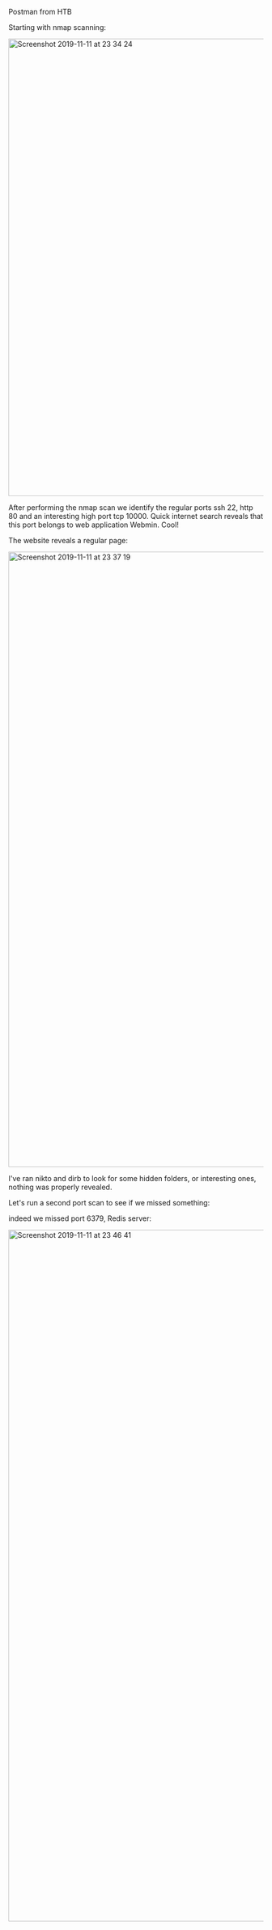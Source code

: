 Postman from HTB

Starting with nmap scanning:

<img width="904" alt="Screenshot 2019-11-11 at 23 34 24" src="https://user-images.githubusercontent.com/47299364/68626533-d5d3d500-04db-11ea-8e7e-498308f1450b.png">

After performing the nmap scan we identify the regular ports ssh 22, http 80 and an interesting high port tcp 10000.
Quick internet search reveals that this port belongs to web application Webmin. Cool!

The website reveals a regular page:

<img width="1216" alt="Screenshot 2019-11-11 at 23 37 19" src="https://user-images.githubusercontent.com/47299364/68626704-3ebb4d00-04dc-11ea-961b-c05cb84dc5c0.png">


I've ran nikto and dirb to look for some hidden folders, or interesting ones, nothing was properly revealed.

Let's run a second port scan to see if we missed something:

indeed we missed port 6379, Redis server:

<img width="1367" alt="Screenshot 2019-11-11 at 23 46 41" src="https://user-images.githubusercontent.com/47299364/68627221-87bfd100-04dd-11ea-8463-014dde71bab6.png">
